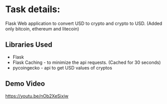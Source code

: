# Task details:
Flask Web application to convert USD to crypto and crypto to USD. 
(Added only bitcoin, ethereum and litecoin)

## Libraries Used
* Flask
* Flask Caching - to minimize the api requests. (Cached for 30 seconds)
* pycoingecko - api to get USD values of cryptos 

## Demo Video
https://youtu.be/nOb2XeSixjw 
